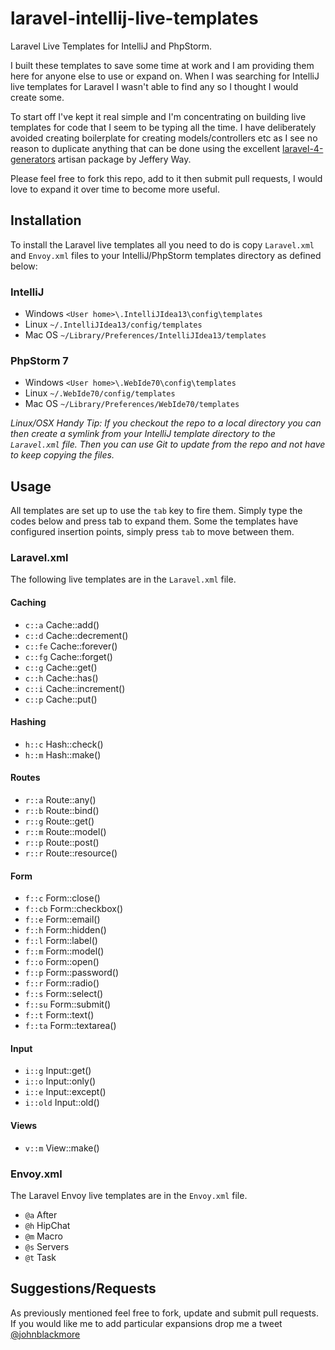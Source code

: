 laravel-intellij-live-templates
===============================

Laravel Live Templates for IntelliJ and PhpStorm.

I built these templates to save some time at work and I am providing them here for anyone else to use or expand on. When I was searching for IntelliJ live templates for Laravel I wasn't able to find any so I thought I would create some.

To start off I've kept it real simple and I'm concentrating on building live templates for code that I seem to be typing all the time. I have deliberately avoided creating boilerplate for creating models/controllers etc as I see no reason to duplicate anything that can be done using the excellent [laravel-4-generators](https://github.com/JeffreyWay/Laravel-4-Generators) artisan package by Jeffery Way.

Please feel free to fork this repo, add to it then submit pull requests, I would love to expand it over time to become more useful.


## Installation

To install the Laravel live templates all you need to do is copy `Laravel.xml` and `Envoy.xml` files to your IntelliJ/PhpStorm templates directory as defined below:

### IntelliJ

- Windows `<User home>\.IntelliJIdea13\config\templates`
- Linux `~/.IntelliJIdea13/config/templates`
- Mac OS `~/Library/Preferences/IntelliJIdea13/templates`

### PhpStorm 7

- Windows `<User home>\.WebIde70\config\templates`
- Linux `~/.WebIde70/config/templates`
- Mac OS `~/Library/Preferences/WebIde70/templates`

*Linux/OSX Handy Tip: If you checkout the repo to a local directory you can then create a symlink from your IntelliJ template directory to the `Laravel.xml` file. Then you can use Git to update from the repo and not have to keep copying the files.*

## Usage

All templates are set up to use the `tab` key to fire them. Simply type the codes below and press tab to expand them. Some the templates have configured insertion points, simply press `tab` to move between them.

### Laravel.xml
The following live templates are in the `Laravel.xml` file.

#### Caching

- `c::a` Cache::add()
- `c::d` Cache::decrement()
- `c::fe` Cache::forever()
- `c::fg` Cache::forget()
- `c::g` Cache::get()
- `c::h` Cache::has()
- `c::i` Cache::increment()
- `c::p` Cache::put()

#### Hashing
- `h::c` Hash::check()
- `h::m` Hash::make()

#### Routes
- `r::a` Route::any()
- `r::b` Route::bind()
- `r::g` Route::get()
- `r::m` Route::model()
- `r::p` Route::post()
- `r::r` Route::resource()

#### Form
- `f::c` Form::close()
- `f::cb` Form::checkbox()
- `f::e` Form::email()
- `f::h` Form::hidden()
- `f::l` Form::label()
- `f::m` Form::model()
- `f::o` Form::open()
- `f::p` Form::password()
- `f::r` Form::radio()
- `f::s` Form::select()
- `f::su` Form::submit()
- `f::t` Form::text()
- `f::ta` Form::textarea()

#### Input
- `i::g` Input::get()
- `i::o` Input::only()
- `i::e` Input::except()
- `i::old` Input::old()

#### Views
- `v::m` View::make()


### Envoy.xml
The Laravel Envoy live templates are in the `Envoy.xml` file.

- `@a` After
- `@h` HipChat
- `@m` Macro
- `@s` Servers
- `@t` Task

## Suggestions/Requests
As previously mentioned feel free to fork, update and submit pull requests. If you would like me to add particular expansions drop me a tweet [@johnblackmore](http://twitter.com/johnblackmore)
